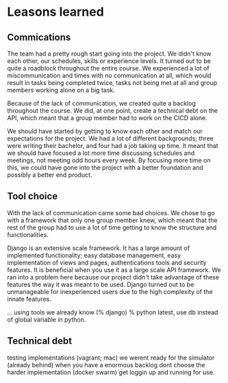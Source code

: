 
# Leasons learned

## Commications

The team had a pretty rough start going into the project. We didn't know each other, our schedules, skills or experience levels. It turned out to be quite a roadblock throughout the entire course. We experienced a lot of miscommunication and times with no communication at all, which would result in tasks being completed twice, tasks not being met at all and group members working alone on a big task.

Because of the lack of communication, we created quite a backlog throughout the course. We did, at one point, create a technical debt on the API, which meant that a group member had to work on the CICD alone.

We should have started by getting to know each other and match our expectations for the project. We had a lot of different backgrounds; three were writing their bachelor, and four had a job taking up time. It meant that we should have focused a lot more time discussing schedules and meetings, not meeting odd hours every week. By focusing more time on this, we could have gone into the project with a better foundation and possibly a better end product.


## Tool choice

With the lack of communication came some bad choices. We chose to go with a framework that only one group member knew, which meant that the rest of the group had to use a lot of time getting to know the structure and functionalities.

Django is an extensive scale framework. It has a large amount of implemented functionality; easy database management, easy implementation of views and pages, authentications tools and security features. It is beneficial when you use it as a large scale API framework. We ran into a problem here because our project didn't take advantage of these features the way it was meant to be used. Django turned out to be unmanageable for inexperienced users due to the high complexity of the innate features.


... using tools we already know (% django) % python latest, use db instead of global variable in python.

## Technical debt

testing implementations (vagrant; mac)
we werent ready for the simulator (already behind)
when you have a enormous backlog dont choose the harder implementation (docker swarm)
get loggin up and running for use.
